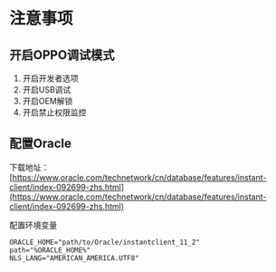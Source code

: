 # 注意事项

## 开启OPPO调试模式

1. 开启开发者选项
2. 开启USB调试
3. 开启OEM解锁
4. 开启禁止权限监控

## 配置Oracle

下载地址：[https://www.oracle.com/technetwork/cn/database/features/instant-client/index-092699-zhs.html](https://www.oracle.com/technetwork/cn/database/features/instant-client/index-092699-zhs.html)

配置环境变量

```env
ORACLE_HOME="path/to/Oracle/instantclient_11_2"
path="%ORACLE_HOME%"
NLS_LANG="AMERICAN_AMERICA.UTF8"
```
